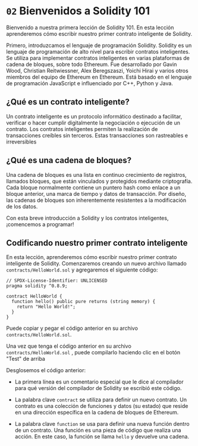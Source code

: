 # `02` Bienvenidos a Solidity 101

Bienvenido a nuestra primera lección de Solidity 101. En esta lección aprenderemos cómo escribir nuestro primer contrato inteligente de Solidity.

Primero, introduzcamos el lenguaje de programación Solidity. Solidity es un lenguaje de programación de alto nivel para escribir contratos inteligentes. Se utiliza para implementar contratos inteligentes en varias plataformas de cadena de bloques, sobre todo Ethereum. Fue desarrollado por Gavin Wood, Christian Reitwiessner, Alex Beregszaszi, Yoichi Hirai y varios otros miembros del equipo de Ethereum en Ethereum. Está basado en el lenguaje de programación JavaScript e influenciado por C++, Python y Java.

## ¿Qué es un contrato inteligente?

Un contrato inteligente es un protocolo informático destinado a facilitar, verificar o hacer cumplir digitalmente la negociación o ejecución de un contrato. Los contratos inteligentes permiten la realización de transacciones creíbles sin terceros. Estas transacciones son rastreables e irreversibles

## ¿Qué es una cadena de bloques?

Una cadena de bloques es una lista en continuo crecimiento de registros, llamados bloques, que están vinculados y protegidos mediante criptografía. Cada bloque normalmente contiene un puntero hash como enlace a un bloque anterior, una marca de tiempo y datos de transacción. Por diseño, las cadenas de bloques son inherentemente resistentes a la modificación de los datos.

Con esta breve introducción a Solidity y los contratos inteligentes, ¡comencemos a programar!

## Codificando nuestro primer contrato inteligente

En esta lección, aprenderemos cómo escribir nuestro primer contrato inteligente de Solidity. Comenzaremos creando un nuevo archivo llamado `contracts/HelloWorld.sol` y agregaremos el siguiente código:

```solidity
// SPDX-License-Identifier: UNLICENSED
pragma solidity ^0.8.9;

contract HelloWorld {
  function hello() public pure returns (string memory) {
    return "Hello World!";
  }
}

```

Puede copiar y pegar el código anterior en su archivo `contracts/HelloWorld.sol`.

Una vez que tenga el código anterior en su archivo `contracts/HelloWorld.sol` , puede compilarlo haciendo clic en el botón "Test" de arriba

Desglosemos el código anterior:

- La primera línea es un comentario especial que le dice al compilador para qué versión del compilador de Solidity se escribió este código.

- La palabra clave `contract` se utiliza para definir un nuevo contrato. Un contrato es una colección de funciones y datos (su estado) que reside en una dirección específica en la cadena de bloques de Ethereum.

- La palabra clave `function` se usa para definir una nueva función dentro de un contrato. Una función es una pieza de código que realiza una acción. En este caso, la función se llama `hello` y devuelve una cadena.
